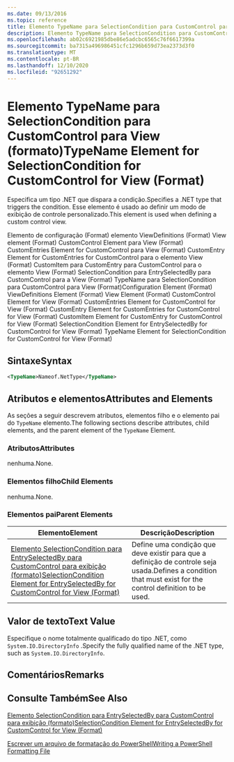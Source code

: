 ```yaml
---
ms.date: 09/13/2016
ms.topic: reference
title: Elemento TypeName para SelectionCondition para CustomControl para View (formato)
description: Elemento TypeName para SelectionCondition para CustomControl para View (formato)
ms.openlocfilehash: ab02c6921985dbe86e5adcbc6565c76f6617399a
ms.sourcegitcommit: ba7315a496986451cfc1296b659d73ea2373d3f0
ms.translationtype: MT
ms.contentlocale: pt-BR
ms.lasthandoff: 12/10/2020
ms.locfileid: "92651292"
---
```

# <a name="typename-element-for-selectioncondition-for-customcontrol-for-view--format"></a><span data-ttu-id="d57ce-103">Elemento TypeName para SelectionCondition para CustomControl para View (formato)</span><span class="sxs-lookup"><span data-stu-id="d57ce-103">TypeName Element for SelectionCondition for CustomControl for View  (Format)</span></span>

<span data-ttu-id="d57ce-104">Especifica um tipo .NET que dispara a condição.</span><span class="sxs-lookup"><span data-stu-id="d57ce-104">Specifies a .NET type that triggers the condition.</span></span> <span data-ttu-id="d57ce-105">Esse elemento é usado ao definir um modo de exibição de controle personalizado.</span><span class="sxs-lookup"><span data-stu-id="d57ce-105">This element is used when defining a custom control view.</span></span>

<span data-ttu-id="d57ce-106">Elemento de configuração (Format) elemento ViewDefinitions (Format) View element (Format) CustomControl Element para View (Format) CustomEntries Element for CustomControl para View (Format) CustomEntry Element for CustomEntries for CustomControl para o elemento View (Format) CustomItem para CustomEntry para CustomControl para o elemento View (Format) SelectionCondition para EntrySelectedBy para CustomControl para a View (Format) TypeName para SelectionCondition para CustomControl para View (Format)</span><span class="sxs-lookup"><span data-stu-id="d57ce-106">Configuration Element (Format) ViewDefinitions Element (Format) View Element (Format) CustomControl Element for View (Format) CustomEntries Element for CustomControl for View (Format) CustomEntry Element for CustomEntries for CustomControl for View (Format) CustomItem Element for CustomEntry for CustomControl for View (Format) SelectionCondition Element for EntrySelectedBy for CustomControl for View (Format) TypeName Element for SelectionCondition for CustomControl for View  (Format)</span></span>

## <a name="syntax"></a><span data-ttu-id="d57ce-107">Sintaxe</span><span class="sxs-lookup"><span data-stu-id="d57ce-107">Syntax</span></span>

```xml
<TypeName>Nameof.NetType</TypeName>

```

## <a name="attributes-and-elements"></a><span data-ttu-id="d57ce-108">Atributos e elementos</span><span class="sxs-lookup"><span data-stu-id="d57ce-108">Attributes and Elements</span></span>

<span data-ttu-id="d57ce-109">As seções a seguir descrevem atributos, elementos filho e o elemento pai do `TypeName` elemento.</span><span class="sxs-lookup"><span data-stu-id="d57ce-109">The following sections describe attributes, child elements, and the parent element of the `TypeName` Element.</span></span>

### <a name="attributes"></a><span data-ttu-id="d57ce-110">Atributos</span><span class="sxs-lookup"><span data-stu-id="d57ce-110">Attributes</span></span>

<span data-ttu-id="d57ce-111">nenhuma.</span><span class="sxs-lookup"><span data-stu-id="d57ce-111">None.</span></span>

### <a name="child-elements"></a><span data-ttu-id="d57ce-112">Elementos filho</span><span class="sxs-lookup"><span data-stu-id="d57ce-112">Child Elements</span></span>

<span data-ttu-id="d57ce-113">nenhuma.</span><span class="sxs-lookup"><span data-stu-id="d57ce-113">None.</span></span>

### <a name="parent-elements"></a><span data-ttu-id="d57ce-114">Elementos pai</span><span class="sxs-lookup"><span data-stu-id="d57ce-114">Parent Elements</span></span>

|<span data-ttu-id="d57ce-115">Elemento</span><span class="sxs-lookup"><span data-stu-id="d57ce-115">Element</span></span>|<span data-ttu-id="d57ce-116">Descrição</span><span class="sxs-lookup"><span data-stu-id="d57ce-116">Description</span></span>|
|-------------|-----------------|
|[<span data-ttu-id="d57ce-117">Elemento SelectionCondition para EntrySelectedBy para CustomControl para exibição (formato)</span><span class="sxs-lookup"><span data-stu-id="d57ce-117">SelectionCondition Element for EntrySelectedBy for CustomControl for View (Format)</span></span>](./selectioncondition-element-for-entryselectedby-for-customcontrol-format.md)|<span data-ttu-id="d57ce-118">Define uma condição que deve existir para que a definição de controle seja usada.</span><span class="sxs-lookup"><span data-stu-id="d57ce-118">Defines a condition that must exist for the control definition to be used.</span></span>|

## <a name="text-value"></a><span data-ttu-id="d57ce-119">Valor de texto</span><span class="sxs-lookup"><span data-stu-id="d57ce-119">Text Value</span></span>

<span data-ttu-id="d57ce-120">Especifique o nome totalmente qualificado do tipo .NET, como `System.IO.DirectoryInfo` .</span><span class="sxs-lookup"><span data-stu-id="d57ce-120">Specify the fully qualified name of the .NET type, such as `System.IO.DirectoryInfo`.</span></span>

## <a name="remarks"></a><span data-ttu-id="d57ce-121">Comentários</span><span class="sxs-lookup"><span data-stu-id="d57ce-121">Remarks</span></span>

## <a name="see-also"></a><span data-ttu-id="d57ce-122">Consulte Também</span><span class="sxs-lookup"><span data-stu-id="d57ce-122">See Also</span></span>

[<span data-ttu-id="d57ce-123">Elemento SelectionCondition para EntrySelectedBy para CustomControl para exibição (formato)</span><span class="sxs-lookup"><span data-stu-id="d57ce-123">SelectionCondition Element for EntrySelectedBy for CustomControl for View (Format)</span></span>](./selectioncondition-element-for-entryselectedby-for-customcontrol-format.md)

[<span data-ttu-id="d57ce-124">Escrever um arquivo de formatação do PowerShell</span><span class="sxs-lookup"><span data-stu-id="d57ce-124">Writing a PowerShell Formatting File</span></span>](./writing-a-powershell-formatting-file.md)
